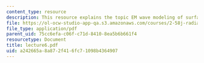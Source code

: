 ```yaml
---
content_type: resource
description: This resource explains the topic EM wave modeling of surfaces.
file: https://ol-ocw-studio-app-qa.s3.amazonaws.com/courses/2-58j-radiative-transfer-spring-2006/a242665a8a872f416fc71098b4364907_lecture6.pdf
file_type: application/pdf
parent_uid: 75cc6efa-c06f-c71d-8410-8ea5b6b661f4
resourcetype: Document
title: lecture6.pdf
uid: a242665a-8a87-2f41-6fc7-1098b4364907
---
```

